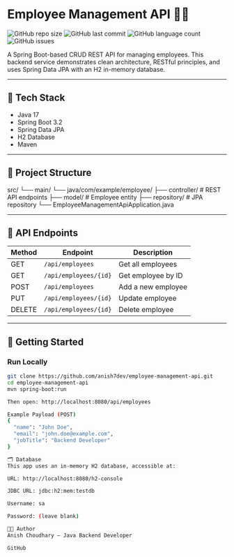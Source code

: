 # Employee Management API 🧑‍💼

![GitHub repo size](https://img.shields.io/github/repo-size/anish7dev/employee-management-api)
![GitHub last commit](https://img.shields.io/github/last-commit/anish7dev/employee-management-api)
![GitHub language count](https://img.shields.io/github/languages/count/anish7dev/employee-management-api)
![GitHub issues](https://img.shields.io/github/issues/anish7dev/employee-management-api)

A Spring Boot-based CRUD REST API for managing employees. This backend service demonstrates clean architecture, RESTful principles, and uses Spring Data JPA with an H2 in-memory database.

---

## 🔧 Tech Stack

- Java 17
- Spring Boot 3.2
- Spring Data JPA
- H2 Database
- Maven

---

## 📁 Project Structure

src/
└── main/
└── java/com/example/employee/
├── controller/ # REST API endpoints
├── model/ # Employee entity
├── repository/ # JPA repository
└── EmployeeManagementApiApplication.java


---

## 📮 API Endpoints

| Method | Endpoint              | Description           |
|--------|-----------------------|-----------------------|
| GET    | `/api/employees`      | Get all employees      |
| GET    | `/api/employees/{id}` | Get employee by ID     |
| POST   | `/api/employees`      | Add a new employee     |
| PUT    | `/api/employees/{id}` | Update employee        |
| DELETE | `/api/employees/{id}` | Delete employee        |

---

## 🚀 Getting Started

### Run Locally

```bash
git clone https://github.com/anish7dev/employee-management-api.git
cd employee-management-api
mvn spring-boot:run

Then open: http://localhost:8080/api/employees

Example Payload (POST)
{
  "name": "John Doe",
  "email": "john.doe@example.com",
  "jobTitle": "Backend Developer"
}

🗂️ Database
This app uses an in-memory H2 database, accessible at:

URL: http://localhost:8080/h2-console

JDBC URL: jdbc:h2:mem:testdb

Username: sa

Password: (leave blank)

👨‍💻 Author
Anish Choudhary – Java Backend Developer

GitHub
